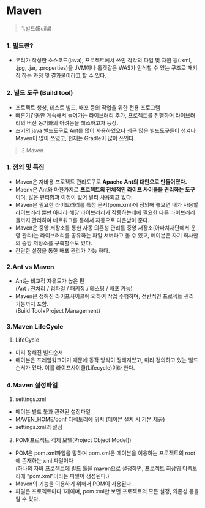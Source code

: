 # Maven

> 1.빌드(Build)

### 1. 빌드란?
- 우리가 작성한 소스코드(java), 프로젝트에서 쓰인 각각의 파일 및 자원 등(.xml, .jpg, .jar, .properties)을 JVM이나 톰캣같은 WAS가 인식할 수 있는 구조로 패키징 하는 과정 및 결과물이라고 할 수 있다.

### 2. 빌드 도구 (Build tool)
- 프로젝트 생성, 테스트 빌드, 배포 등의 작업을 위한 전용 프로그램
- 빠른기간동안 계속해서 늘어가는 라이브러리 추가, 프로젝트를 진행하며 라이브러리의 버전 동기화의 어려움을 해소하고자 등장.
- 초기의 java 빌드도구로 Ant를 많이 사용하였으나 최근 많은 빌드도구들이 생겨나 Maven이 많이 쓰였고, 현재는 Gradle이 많이 쓰인다.

> 2.Maven

### 1. 정의 및 특징

- Maven은 자바용 프로젝트 관리도구로 **Apache Ant의 대안으로 만들어졌다.**
- Maenv은 Ant와 마찬가지로 **프로젝트의 전체적인 라이프 사이클을 관리하는 도구** 이며, 많은 편리함과 이점이 있어 널리 사용되고 있다.
- Maven은 필요한 라이브러리를 특정 문서(pom.xml)에 정의해 놓으면 내가 사용할 라이브러리 뿐만 아니라 해당 라이브러리가 작동하는데에 필요한 다른 라이브러리들까지 관리하여 네트워크를 통해서 자동으로 다운받아 준다.
- Maven은 중앙 저장소를 통한 자동 의존성 관리를 중앙 저장소(아파치재단에서 운영 관리)는 라이브러리를 공유하는 파일 서버라고 볼 수 있고, 메이븐은 자기 회사만의 중앙 저장소를 구축할수도 있다.
- 간단한 설정을 통한 배포 관리가 가능 하다.

### 2.Ant vs Maven
- Ant는 비교적 자유도가 높은 편   
(Ant : 전처리 / 컴파일 / 패키징 / 테스팅 / 배포 가능)
- Maven은 정해진 라이프사이클에 의하여 작업 수행하며, 전반적인 프로젝트 관리 기능까지 포함.   
(Build Tool+Project Management)

### 3.Maven LifeCycle
1) LifeCycle
- 미리 정해진 빌드순서
- 메이븐은 프레임워크이기 때문에 동작 방식이 정해져있고, 미리 정의하고 있는 빌드 순서가 있다. 이를 라이프사이클(Lifecycle)이라 한다.

### 4.Maven 설정파일
1) settings.xml
- 메이븐 빌드 툴과 관련된 설정파일
- MAVEN_HOME/conf 디렉토리에 위치 (메이븐 설치 시 기본 제공)
- settings.xml의 설정

2) POM(프로젝트 객체 모델(Project Object Model))
- POM은 pom.xml파일을 말하며 pom.xml은 메이븐을 이용하는 프로젝트의 root에 존재하는 xml 파일이다   
(하나의 자바 프로젝트에 빌드 툴을 maven으로 설정하면, 프로젝트 최상위 디렉토리에 "pom.xml"이라는 파일이 생성된다.)
- Maven의 기능을 이용하기 위해서 POM이 사용된다.
- 파일은 프로젝트마다 1개이며, pom.xml만 보면 프로젝트의 모든 설정, 의존성 등을 알 수 있다.

